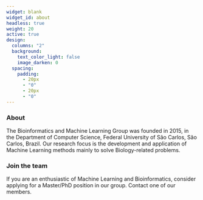```yaml
---
widget: blank
widget_id: about
headless: true
weight: 20
active: true
design:
  columns: "2"
  background:
    text_color_light: false
    image_darken: 0
  spacing:
    padding:
      - 20px
      - "0"
      - 20px
      - "0"
---
```

### About

The Bioinformatics and Machine Learning Group was founded in 2015, in the Department of Computer Science, Federal University of São Carlos, São Carlos, Brazil. Our research focus is the development and application of Machine Learning methods mainly to solve Biology-related problems.

### Join the team

If you are an enthusiastic of Machine Learning and Bioinformatics, consider applying for a Master/PhD position in our group. Contact one of our members.
